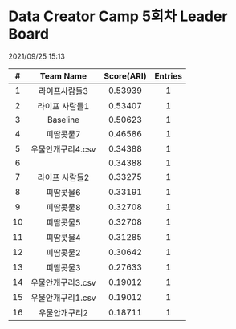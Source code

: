 # Data Creator Camp 5회차 Leader Board
2021/09/25 15:13

|#|Team Name|Score(ARI)|Entries|  
|:---:|:---:|:---:|:---:|  
|1|라이프사람들3|0.53939|1|  
|2|라이프 사람들1|0.53407|1|  
|3|Baseline|0.50623|1|  
|4|피땀콧물7|0.46586|1|  
|5|우물안개구리4.csv|0.34388|1|  
|6||0.34388|1|  
|7|라이프 사람들2|0.33275|1|  
|8|피땀콧물6|0.33191|1|  
|9|피땀콧물8|0.32708|1|  
|10|피땀콧물5|0.32708|1|  
|11|피땀콧물4|0.31285|1|  
|12|피땀콧물2|0.30642|1|  
|13|피땀콧물3|0.27633|1|  
|14|우물안개구리3.csv|0.19012|1|  
|15|우물안개구리1.csv|0.19012|1|  
|16|우물안개구리2|0.18711|1|  
